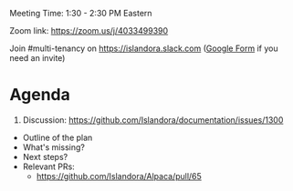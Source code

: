 Meeting Time: 1:30 - 2:30 PM Eastern

Zoom link: https://zoom.us/j/4033499390

Join #multi-tenancy on https://islandora.slack.com ([Google Form](https://docs.google.com/forms/d/e/1FAIpQLSewDLgTqnOpvMAj-dcZOKh0lNTgoogcaDaAyxYevanM1Yt9fA/viewform) if you need an invite)

# Agenda

1. Discussion: https://github.com/Islandora/documentation/issues/1300
  * Outline of the plan
  * What's missing?
  * Next steps?
  * Relevant PRs:
    * https://github.com/Islandora/Alpaca/pull/65
